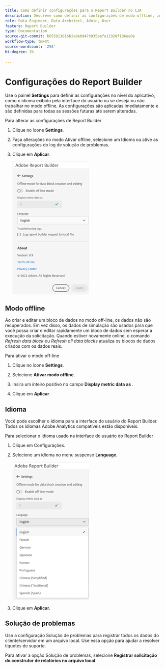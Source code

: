 ```yaml
---
title: Como definir configurações para o Report Builder no CJA
description: Descreve como definir as configurações de modo offline, idioma, data de início e solução de problemas.
role: Data Engineer, Data Architect, Admin, User
feature: Report Builder
type: Documentation
source-git-commit: b655813816b2a8e0d47b035eefa11926f106ee0e
workflow-type: tm+mt
source-wordcount: '256'
ht-degree: 3%

---
```



# Configurações do Report Builder

Use o painel **Settings** para definir as configurações no nível do aplicativo, como o idioma exibido pela interface do usuário ou se deseja ou não trabalhar no modo offline. As configurações são aplicadas imediatamente e são definidas para todas as sessões futuras até serem alteradas.

Para alterar as configurações de Report Builder

1. Clique no ícone **Settings**.

1. Faça alterações no modo Ativar offline, selecione um Idioma ou ative as configurações do log de solução de problemas.

1. Clique em **Aplicar**.

   ![](./assets/image38.png)

## Modo offline

Ao criar e editar um bloco de dados no modo off-line, os dados não são recuperados. Em vez disso, os dados de simulação são usados para que você possa criar e editar rapidamente um bloco de dados sem esperar a execução da solicitação. Quando estiver novamente online, o comando *Refresh data block* ou *Refresh all data blocks* atualiza os blocos de dados criados com os dados reais.

Para ativar o modo off-line

1. Clique no ícone **Settings**.

1. Selecione **Ativar modo offline**.

1. Insira um inteiro positivo no campo **Display metric data as** .

1. Clique em **Aplicar**.

## Idioma

Você pode escolher o idioma para a interface do usuário do Report Builder. Todos os idiomas Adobe Analytics compatíveis estão disponíveis.

Para selecionar o idioma usado na interface do usuário do Report Builder

1. Clique em Configurações.

1. Selecione um idioma no menu suspenso **Language**.

   ![](./assets/image39.png)

1. Clique em **Aplicar.**

## Solução de problemas

Use a configuração Solução de problemas para registrar todos os dados do cliente/servidor em um arquivo local. Use essa opção para ajudar a resolver tíquetes de suporte.

Para ativar a opção Solução de problemas, selecione **Registrar solicitação do construtor de relatórios no arquivo local**.
